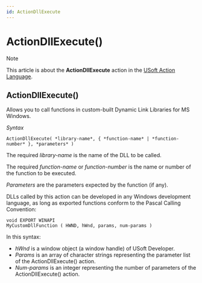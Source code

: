 ```yaml
---
id: ActionDllExecute
---
```


# ActionDllExecute()



> [!NOTE]
> This article is about the **ActionDllExecute** action in the [USoft Action Language](/docs/Task%20flow/Action%20Language%20reference/USoft%20Action%20Language.md).

## **ActionDllExecute()**

Allows you to call functions in custom-built Dynamic Link Libraries for MS Windows.

*Syntax*

```
ActionDllExecute( *library-name*, { *function-name* | *function-number* }, *parameters* )
```

The required *library-name* is the name of the DLL to be called.

The required *function-name* or *function-number* is the name or number of the function to be executed.

*Parameters* are the parameters expected by the function (if any).

DLLs called by this action can be developed in any Windows development language, as long as exported functions conform to the Pascal Calling Convention:

```
void EXPORT WINAPI
MyCustomDllFunction ( HWND, hWnd, params, num-params )
```

In this syntax:

- *hWnd* is a window object (a window handle) of USoft Developer.
- *Params* is an array of character strings representing the parameter list of the ActionDllExecute() action.
- *Num-params* is an integer representing the number of parameters of the ActionDllExecute() action.